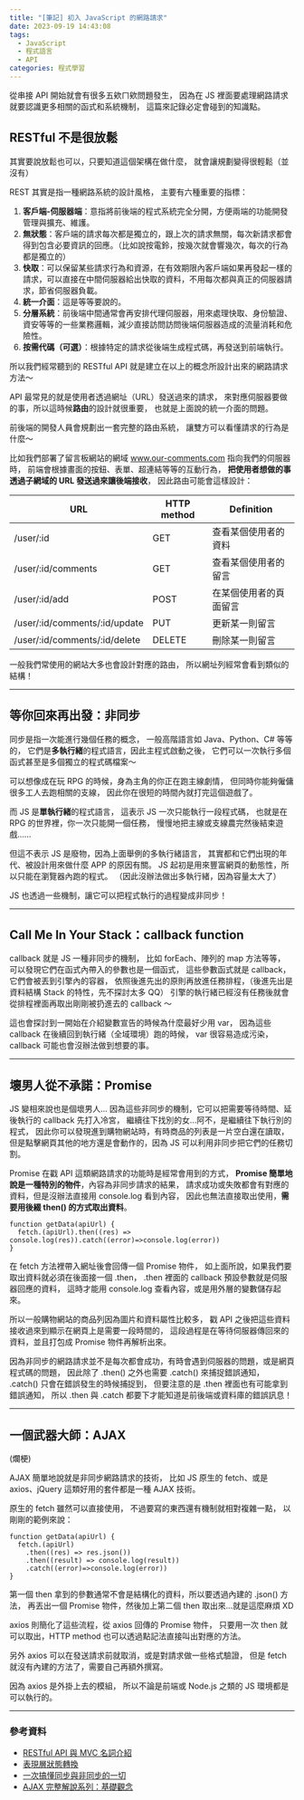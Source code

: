 ```yaml
---
title: "[筆記] 初入 JavaScript 的網路請求"
date: 2023-09-19 14:43:08
tags:
  - JavaScript
  - 程式語言
  - API
categories: 程式學習
---
```


從串接 API 開始就會有很多五欸ㄇ欸問題發生，
因為在 JS 裡面要處理網路請求就要認識更多相關的函式和系統機制，
這篇來記錄必定會碰到的知識點。

<!-- more -->

## RESTful 不是很放鬆

其實要說放鬆也可以，只要知道這個架構在做什麼，
就會讓規劃變得很輕鬆（並沒有）

REST 其實是指一種網路系統的設計風格，
主要有六種重要的指標：

1. **客戶端-伺服器端**：意指將前後端的程式系統完全分開，方便兩端的功能開發管理與擴充、維護。
2. **無狀態**：客戶端的請求每次都是獨立的，跟上次的請求無關，每次新請求都會得到包含必要資訊的回應。（比如說按電鈴，按幾次就會響幾次，每次的行為都是獨立的）
3. **快取**：可以保留某些請求行為和資源，在有效期限內客戶端如果再發起一樣的請求，可以直接在中間伺服器給出快取的資料，不用每次都與真正的伺服器請求，節省伺服器負載。
4. **統一介面**：這是等等要說的。
5. **分層系統**：前後端中間通常會再安排代理伺服器，用來處理快取、身份驗證、資安等等的一些業務邏輯，減少直接訪問訪問後端伺服器造成的流量消耗和危險性。
6. **按需代碼（可選）**：根據特定的請求從後端生成程式碼，再發送到前端執行。

所以我們經常聽到的 RESTful API 就是建立在以上的概念所設計出來的網路請求方法～

API 最常見的就是使用者透過網址（URL）發送過來的請求，
來對應伺服器要做的事，所以這時候**路由**的設計就很重要，
也就是上面說的統一介面的問題。

前後端的開發人員會規劃出一套完整的路由系統，
讓雙方可以看懂請求的行為是什麼～

比如我們部署了留言板網站的網域 www.our-comments.com 指向我們的伺服器時，
前端會根據畫面的按鈕、表單、超連結等等的互動行為，
**把使用者想做的事透過子網域的 URL 發送過來讓後端接收**，
因此路由可能會這樣設計：

| URL                           | HTTP method | Definition             |
| ----------------------------- | ----------- | ---------------------- |
| /user/:id                     | GET         | 查看某個使用者的資料   |
| /user/:id/comments            | GET         | 查看某個使用者的留言   |
| /user/:id/add                 | POST        | 在某個使用者的頁面留言 |
| /user/:id/comments/:id/update | PUT         | 更新某一則留言         |
| /user/:id/comments/:id/delete | DELETE      | 刪除某一則留言         |

一般我們常使用的網站大多也會設計對應的路由，
所以網址列經常會看到類似的結構！

---

## 等你回來再出發：非同步

同步是指一次能進行幾個任務的概念，
一般高階語言如 Java、Python、C# 等等的，
它們是**多執行緒**的程式語言，因此主程式啟動之後，
它們可以一次執行多個函式甚至是多個獨立的程式碼檔案～

可以想像成在玩 RPG 的時候，身為主角的你正在跑主線劇情，
但同時你能夠僱傭很多工人去跑相關的支線，
因此你在很短的時間內就打完這個遊戲了。

而 JS 是**單執行緒**的程式語言，
這表示 JS 一次只能執行一段程式碼，
也就是在 RPG 的世界裡，你一次只能開一個任務，
慢慢地把主線或支線農完然後結束遊戲......

但這不表示 JS 是廢物，因為上面舉例的多執行緒語言，
其實都和它們出現的年代、被設計用來做什麼 APP 的原因有關。
JS 起初是用來豐富網頁的動態性，所以只能在瀏覽器內跑的程式。
（因此沒辦法做出多執行緒，因為容量太大了）

JS 也透過一些機制，讓它可以把程式執行的過程變成非同步！

---

## Call Me In Your Stack：callback function

callback 就是 JS 一種非同步的機制，
比如 forEach、陣列的 map 方法等等，
可以發現它們在函式內帶入的參數也是一個函式，
這些參數函式就是 callback，它們會被丟到引擎內的容器，
依照後進先出的原則再放進任務排程，（後進先出是資料結構 Stack 的特性，先不探討太多 QQ）
引擎的執行緒已經沒有任務後就會從排程裡面再取出剛剛被扔進去的 callback ～

這也會探討到一開始在介紹變數宣告的時候為什麼最好少用 var，
因為這些 callback 在後續回到執行緒（全域環境）跑的時候，
var 很容易造成污染，callback 可能也會沒辦法做到想要的事。

---

## 壞男人從不承諾：Promise

JS 變相來說也是個壞男人...
因為這些非同步的機制，它可以把需要等待時間、延後執行的 callback 先打入冷宮，
繼續往下找別的女...阿不，是繼續往下執行別的程式，
因此你可以發現進到購物網站時，有時商品的列表是一片空白還在讀取，
但是點擊網頁其他的地方還是會動作的，因為 JS 可以利用非同步把它們的任務切割。

Promise 在戳 API 這類網路請求的功能時是經常會用到的方式，
**Promise 簡單地說是一種特別的物件**，內容為非同步請求的結果，
請求成功或失敗都會有對應的資料，但是沒辦法直接用 console.log 看到內容，
因此也無法直接取出使用，**需要用後綴 then() 的方式取出資料**。

```JS
function getData(apiUrl) {
  fetch.(apiUrl).then((res) => console.log(res)).catch((error)=>console.log(error))
}
```

在 fetch 方法裡帶入網址後會回傳一個 Promise 物件，
如上面所說，如果我們要取出資料就必須在後面接一個 .then，
.then 裡面的 callback 預設參數就是伺服器回應的資料，
這時才能用 console.log 查看內容，或是用外層的變數儲存起來。

所以一般購物網站的商品列因為圖片和資料屬性比較多，
戳 API 之後把這些資料接收過來到顯示在網頁上是需要一段時間的，
這段過程是在等待伺服器傳回來的資料，並且打包成 Promise 物件再解析出來。

因為非同步的網路請求並不是每次都會成功，有時會遇到伺服器的問題，或是網頁程式碼的問題，
因此除了 .then() 之外也需要 .catch() 來捕捉錯誤通知，
.catch() 只會在錯誤發生的時候捕捉到，
但要注意的是 .then 裡面也有可能拿到錯誤通知，
所以 .then 與 .catch 都要下才能知道是前後端或資料庫的錯誤訊息！

---

## 一個武器大師：AJAX

(爛梗)

AJAX 簡單地說就是非同步網路請求的技術，
比如 JS 原生的 fetch、或是 axios、jQuery 這類好用的套件都是一種 AJAX 技術。

原生的 fetch 雖然可以直接使用，
不過要寫的東西還有機制就相對複雜一點，
以剛剛的範例來說：

```JS
function getData(apiUrl) {
  fetch.(apiUrl)
    .then((res) => res.json())
    .then((result) => console.log(result))
    .catch((error)=>console.log(error))
}
```

第一個 then 拿到的參數通常不會是結構化的資料，所以要透過內建的 .json() 方法，
再丟出一個 Promise 物件，然後加上第二個 then 取出來...就是這麼麻煩 XD

axios 則簡化了這些流程，從 axios 回傳的 Promise 物件，
只要用一次 then 就可以取出，HTTP method 也可以透過點記法直接叫出對應的方法。

另外 axios 可以在發送請求前就取消，或是對請求做一些格式驗證，
但是 fetch 就沒有內建的方法了，需要自己再額外撰寫。

因為 axios 是外掛上去的模組，
所以不論是前端或 Node.js 之類的 JS 環境都是可以執行的。

---

### 參考資料

- [RESTful API 與 MVC 名詞介紹](https://ithelp.ithome.com.tw/articles/10191925)
- [表現層狀態轉換](https://zh.wikipedia.org/zh-tw/%E8%A1%A8%E7%8E%B0%E5%B1%82%E7%8A%B6%E6%80%81%E8%BD%AC%E6%8D%A2)
- [一次搞懂同步與非同步的一切](https://medium.com/itsems-frontend/javascript-sync-async-22e75e1ca1dc)
- [AJAX 完整解說系列：基礎觀念](https://www.casper.tw/development/2020/09/30/about-ajax/)
